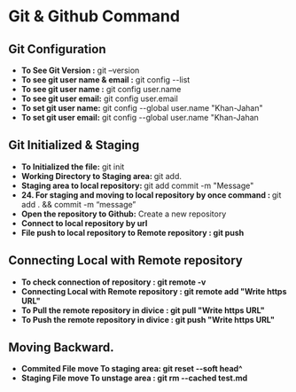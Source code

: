  # Git & Github Command 

## Git Configuration

- <b> To See Git Version :</b>  git –version
- <b>To see git user name & email :</b> git config --list
- <b>To see git user name :</b> git config user.name
- <b>To see git user email:</b> git config user.email
- <b>To set git user name:</b> git config --global user.name "Khan-Jahan"
- <b>To set git user email:</b> git config --global user.name "Khan-Jahan

## Git Initialized & Staging 
- <b> To Initialized the file:</b> git init
- <b> Working Directory to Staging area: </b> git add.
- <b> Staging area to local repository: </b> git add commit -m "Message"
- <b> 24.	For staging and moving to local repository by once command : </b> git add . && commit -m “message”
- <b> Open the repository to Github:</b> Create a new repository
- <b> Connect to local repository by url
- <b> File push to local repository to Remote repository :</b> git push

## Connecting Local with Remote repository
- <b> To check connection of repository :</b> git remote -v
- <b> Connecting Local with Remote repository :</b> git remote add "Write https URL"
- <b> To Pull the remote repository in divice :</b> git pull "Write https URL"
- <b> To Push the remote repository in divice :</b> git push "Write https URL"

## Moving Backward.
- <b> Commited File move To staging area:</b> git reset --soft head^
- <b> Staging File move To unstage area :</b> git rm --cached test.md